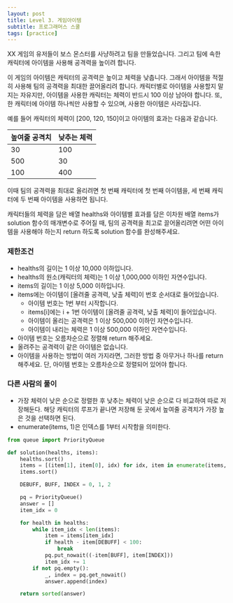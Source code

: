 ```yaml
---
layout: post
title: Level 3. 게임아이템
subtitle: 프로그래머스 스쿨
tags: [practice]
---
```


XX 게임의 유저들이 보스 몬스터를 사냥하려고 팀을 만들었습니다. 그리고 팀에 속한 캐릭터에 아이템을 사용해 공격력을 높이려 합니다.

이 게임의 아이템은 캐릭터의 공격력은 높이고 체력을 낮춥니다. 그래서 아이템을 적절히 사용해 팀의 공격력을 최대한 끌어올리려 합니다. 캐릭터별로 아이템을 사용할지 말지는 자유지만, 아이템을 사용한 캐릭터는 체력이 반드시 100 이상 남아야 합니다. 또, 한 캐릭터에 아이템 하나씩만 사용할 수 있으며, 사용한 아이템은 사라집니다.

예를 들어 캐릭터의 체력이 [200, 120, 150]이고 아이템의 효과는 다음과 같습니다.

| 높여줄 공격치 | 낮추는 체력 |
| :--- | :--- |
| 30 | 100 |
| 500 | 30 |
| 100 | 400 |

이때 팀의 공격력을 최대로 올리려면 첫 번째 캐릭터에 첫 번째 아이템을, 세 번째 캐릭터에 두 번째 아이템을 사용하면 됩니다.

캐릭터들의 체력을 담은 배열 healths와 아이템별 효과를 담은 이차원 배열 items가 solution 함수의 매개변수로 주어질 때, 팀의 공격력을 최고로 끌어올리려면 어떤 아이템을 사용해야 하는지 return 하도록 solution 함수를 완성해주세요.

### 제한조건
* healths의 길이는 1 이상 10,000 이하입니다.
* healths의 원소(캐릭터의 체력)는 1 이상 1,000,000 이하인 자연수입니다.
* items의 길이는 1 이상 5,000 이하입니다.
* items에는 아이템이 [올려줄 공격력, 낮출 체력]이 번호 순서대로 들어있습니다.
    * 아이템 번호는 1번 부터 시작합니다.
    * items[i]에는 i + 1번 아이템이 [올려줄 공격력, 낮출 체력]이 들어있습니다.
    * 아이템이 올리는 공격력은 1 이상 500,000 이하인 자연수입니다.
    * 아이템이 내리는 체력은 1 이상 500,000 이하인 자연수입니다.
* 아이템 번호는 오름차순으로 정렬해 return 해주세요.
* 올려주는 공격력이 같은 아이템은 없습니다.
* 아이템을 사용하는 방법이 여러 가지라면, 그러한 방법 중 아무거나 하나를 return 해주세요. 단, 아이템 번호는 오름차순으로 정렬되어 있어야 합니다.

### 다른 사람의 풀이
* 가장 체력이 낮은 순으로 정렬한 후 낮추는 체력이 낮은 순으로 다 비교하여 따로 저장해둔다. 해당 캐릭터의 루프가 끝나면 저장해 둔 곳에서 높여줄 공격치가 가장 높은 것을 선택하면 된다.
* enumerate(items, 1)은 인덱스를 1부터 시작함을 의미한다.

```python
from queue import PriorityQueue

def solution(healths, items):
    healths.sort()
    items = [(item[1], item[0], idx) for idx, item in enumerate(items, 1)]
    items.sort()

    DEBUFF, BUFF, INDEX = 0, 1, 2

    pq = PriorityQueue()
    answer = []
    item_idx = 0

    for health in healths:
        while item_idx < len(items):
            item = items[item_idx]
            if health - item[DEBUFF] < 100:
                break
            pq.put_nowait((-item[BUFF], item[INDEX]))
            item_idx += 1
        if not pq.empty():
            _, index = pq.get_nowait()
            answer.append(index)

    return sorted(answer)
```